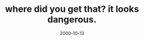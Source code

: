 ---
layout: base.njk
title : 'where did you get that? it looks dangerous.' 
view_title : 'where did you get that? it looks dangerous.' 
year : '2000' 
date : '2000-10-13' 
img_file : '/drawing/getthat.png' 
html_file : 'getthat' 
next_html : 'neveralone.html' 
year_order : '552' 
permalink : "title/{{html_file}}.html"
---